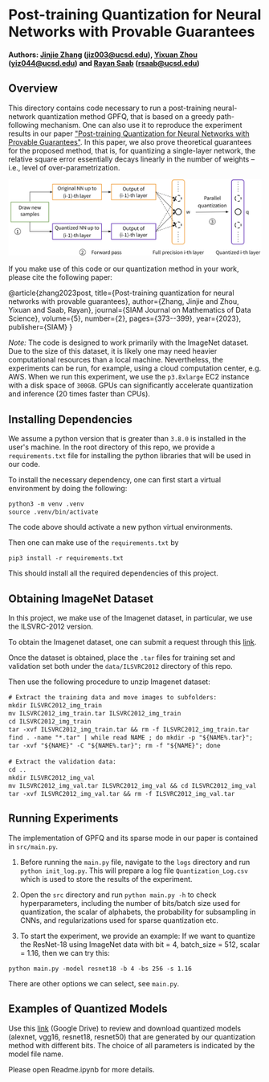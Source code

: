 # Post-training Quantization for Neural Networks with Provable Guarantees

#### Authors: [Jinjie Zhang](https://jayzhang0727.github.io/) (jiz003@ucsd.edu), [Yixuan Zhou](https://yixuanseanzhou.github.io/) (yiz044@ucsd.edu) and [Rayan Saab](https://mathweb.ucsd.edu/~rsaab/) (rsaab@ucsd.edu)

## Overview 
This directory contains code necessary to run a post-training neural-network quantization method GPFQ, that
is based on a greedy path-following mechanism. One can also use it to reproduce the experiment results in our paper ["Post-training Quantization for Neural Networks with Provable Guarantees"](https://arxiv.org/abs/2201.11113). In this paper, we also prove theoretical guarantees for the proposed method, that is, for quantizing a single-layer network, the relative square error essentially decays linearly in the number of weights – i.e., level of over-parametrization. 

![Quantization Scheme](./imgs/algorithm.png)

If you make use of this code or our quantization method in your work, please cite the following paper:

@article{zhang2023post,
  title={Post-training quantization for neural networks with provable guarantees},
  author={Zhang, Jinjie and Zhou, Yixuan and Saab, Rayan},
  journal={SIAM Journal on Mathematics of Data Science},
  volume={5},
  number={2},
  pages={373--399},
  year={2023},
  publisher={SIAM}
}

*Note:* The code is designed to work primarily with the ImageNet dataset. Due to the size of this dataset, it is likely one may need heavier computational resources than a local machine. Nevertheless, the experiments can be run, for example, using a cloud computation center, e.g. AWS. When we run this experiment, we use the `p3.8xlarge` EC2 instance with a disk space of `300GB`. GPUs can significantly accelerate quantization and inference (20 times faster than CPUs).

## Installing Dependencies
We assume a python version that is greater than `3.8.0` is installed in the user's 
machine. In the root directory of this repo, we provide a `requirements.txt` file for installing the python libraries that will be used in our code. 

To install the necessary dependency, one can first start a virtual environment
by doing the following: 
```
python3 -m venv .venv
source .venv/bin/activate
```
The code above should activate a new python virtual environments.

Then one can make use of the `requirements.txt` by 
```
pip3 install -r requirements.txt
```
This should install all the required dependencies of this project. 

## Obtaining ImageNet Dataset

In this project, we make use of the Imagenet dataset, 
in particular, we use the ILSVRC-2012 version. 

To obtain the Imagenet dataset, one can submit a request through this [link](https://image-net.org/request).

Once the dataset is obtained, place the `.tar` files for training set and validation set both under the `data/ILSVRC2012` directory of this repo. 

Then use the following procedure to unzip Imagenet dataset:
```
# Extract the training data and move images to subfolders:
mkdir ILSVRC2012_img_train
mv ILSVRC2012_img_train.tar ILSVRC2012_img_train 
cd ILSVRC2012_img_train 
tar -xvf ILSVRC2012_img_train.tar && rm -f ILSVRC2012_img_train.tar
find . -name "*.tar" | while read NAME ; do mkdir -p "${NAME%.tar}"; tar -xvf "${NAME}" -C "${NAME%.tar}"; rm -f "${NAME}"; done

# Extract the validation data:
cd ..
mkdir ILSVRC2012_img_val
mv ILSVRC2012_img_val.tar ILSVRC2012_img_val && cd ILSVRC2012_img_val
tar -xvf ILSVRC2012_img_val.tar && rm -f ILSVRC2012_img_val.tar
``` 

## Running Experiments

The implementation of GPFQ and its sparse mode in our paper is contained in `src/main.py`. 

1. Before running the `main.py` file, navigate to the `logs` directory and run `python init_log.py`. This will prepare a log file `Quantization_Log.csv` which is used to store the results of the experiment. 

2. Open the `src` directory and run `python main.py -h` to check hyperparameters, including the number of bits/batch size used for quantization, the scalar of alphabets, the probability for subsampling in CNNs, and regularizations used for sparse quantization etc.

3. To start the experiment, we provide an example: If we want to quantize the ResNet-18 using ImageNet data with bit = 4, batch_size = 512, scalar = 1.16, then we can try this:
```
python main.py -model resnet18 -b 4 -bs 256 -s 1.16
```
There are other options we can select, see `main.py`.

## Examples of Quantized Models 

Use this [link](https://drive.google.com/drive/folders/1M1xioh_YrFXwsNtNpOEjLPbQogL1Llh-?usp=sharing) (Google Drive) to review and download quantized models (alexnet, vgg16, resnet18, resnet50) that are generated by our quantization method with different bits. The choice of all parameters is indicated by the model file name. 

Please open Readme.ipynb for more details. 
